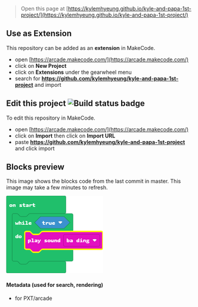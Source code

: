  


> Open this page at [https://kylemhyeung.github.io/kyle-and-papa-1st-project/](https://kylemhyeung.github.io/kyle-and-papa-1st-project/)

## Use as Extension

This repository can be added as an **extension** in MakeCode.

* open [https://arcade.makecode.com/](https://arcade.makecode.com/)
* click on **New Project**
* click on **Extensions** under the gearwheel menu
* search for **https://github.com/kylemhyeung/kyle-and-papa-1st-project** and import

## Edit this project ![Build status badge](https://github.com/kylemhyeung/kyle-and-papa-1st-project/workflows/MakeCode/badge.svg)

To edit this repository in MakeCode.

* open [https://arcade.makecode.com/](https://arcade.makecode.com/)
* click on **Import** then click on **Import URL**
* paste **https://github.com/kylemhyeung/kyle-and-papa-1st-project** and click import

## Blocks preview

This image shows the blocks code from the last commit in master.
This image may take a few minutes to refresh.

![A rendered view of the blocks](https://github.com/kylemhyeung/kyle-and-papa-1st-project/raw/master/.github/makecode/blocks.png)

#### Metadata (used for search, rendering)

* for PXT/arcade
<script src="https://makecode.com/gh-pages-embed.js"></script><script>makeCodeRender("{{ site.makecode.home_url }}", "{{ site.github.owner_name }}/{{ site.github.repository_name }}");</script>
